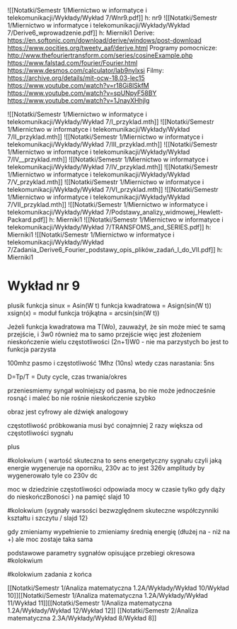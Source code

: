 ![[Notatki/Semestr 1/Miernictwo w informatyce i telekomunikacji/Wykłady/Wykład 7/Wnr9.pdf]] h: nr9
![[Notatki/Semestr 1/Miernictwo w informatyce i telekomunikacji/Wykłady/Wykład 7/Derive6_wprowadzenie.pdf]] h: Mierniki1
Derive:
https://en.softonic.com/download/derive/windows/post-download
https://www.oocities.org/tweety_aaf/derive.html
Programy pomocnicze:
http://www.thefouriertransform.com/series/cosineExample.php
https://www.falstad.com/fourier/Fourier.html
https://www.desmos.com/calculator/lab9nylxsi
Filmy:
https://archive.org/details/mit-ocw-18.03-lec15
https://www.youtube.com/watch?v=r18Gi8lSkfM
https://www.youtube.com/watch?v=spUNpyF58BY
https://www.youtube.com/watch?v=1JnayXHhjlg

![[Notatki/Semestr 1/Miernictwo w informatyce i telekomunikacji/Wykłady/Wykład 7/I_przyklad.mth]]
![[Notatki/Semestr 1/Miernictwo w informatyce i telekomunikacji/Wykłady/Wykład 7/II_przyklad.mth]]
![[Notatki/Semestr 1/Miernictwo w informatyce i telekomunikacji/Wykłady/Wykład 7/III_przyklad.mth]]
![[Notatki/Semestr 1/Miernictwo w informatyce i telekomunikacji/Wykłady/Wykład 7/IV__przyklad.mth]]
![[Notatki/Semestr 1/Miernictwo w informatyce i telekomunikacji/Wykłady/Wykład 7/IV_przyklad.mth]]
![[Notatki/Semestr 1/Miernictwo w informatyce i telekomunikacji/Wykłady/Wykład 7/V_przyklad.mth]]
![[Notatki/Semestr 1/Miernictwo w informatyce i telekomunikacji/Wykłady/Wykład 7/VI_przyklad.mth]]
![[Notatki/Semestr 1/Miernictwo w informatyce i telekomunikacji/Wykłady/Wykład 7/VII_przyklad.mth]]
![[Notatki/Semestr 1/Miernictwo w informatyce i telekomunikacji/Wykłady/Wykład 7/Podstawy_analizy_widmowej_Hewlett-Packard.pdf]] h: Mierniki1
![[Notatki/Semestr 1/Miernictwo w informatyce i telekomunikacji/Wykłady/Wykład 7/TRANSFOMS_and_SERIES.pdf]] h: Mierniki1
![[Notatki/Semestr 1/Miernictwo w informatyce i telekomunikacji/Wykłady/Wykład 7/Zadania_Derive6_Fourier_podstawy_opis_plików_zadań_I_do_VII.pdf]] h: Mierniki1

# Wykład nr 9


plusik
funkcja sinux = Asin(W t)
funkcja kwadratowa = Asign(sin(W t))
xsign(x) = moduł
funkcja trójkątna = arcsin(sin(W t))

Jeżeli funkcja kwadratowa ma T(Wo), zauważył, że sin może mieć te samą przejście, i 3w0 również ma to samo przejście więc jest złożeniem nieskończenie wielu częstotliwości (2n+1)W0 - nie ma parzystych bo jest to funkcja parzysta

100mhz pasmo i  częstotliwość 1Mhz (10ns)  wtedy czas narastania: 5ns

D=Tp/T =  Duty cycle, czas trwania/okres

przeniesmiemy syngał wolniejszy od pasma, bo nie może jednocześnie rosnąć i maleć bo nie rośnie nieskończenie szybko

obraz jest cyfrowy ale dźwięk analogowy

częstotliwość próbkowania musi być conajmniej 2 razy większa od częstotliwości sygnału

plus

#kolokwium {
wartość skuteczna to sens energetyczny sygnału
czyli jaką energie wygeneruje na oporniku, 230v ac to jest 326v amplitudy by wygenerowało tyle co 230v dc

moc w dziedzinie częstotliwości odpowiada mocy w czasie tylko gdy dąży do nieskończBoności
} na pamięć slajd 10 

#kolokwium {sygnały warsości bezwzględnem skuteczne współczynniki kształtu i szczytu / slajd 12}

gdy zmieniamy wypełnienie to zmieniamy średnią energię (dłużej na - niż na +) ale moc zostaje taka sama

podstawowe parametry sygnałów opisujące przebiegi okresowa #kolokwium 

#kolokwium zadania z końca










[[Notatki/Semestr 1/Analiza matematyczna 1.2A/Wykłady/Wykład 10/Wykład 10]][[Notatki/Semestr 1/Analiza matematyczna 1.2A/Wykłady/Wykład 11/Wykład 11]][[Notatki/Semestr 1/Analiza matematyczna 1.2A/Wykłady/Wykład 12/Wykład 12]] [[Notatki/Semestr 2/Analiza matematyczna 2.3A/Wykłady/Wykład 8/Wykład 8]] 